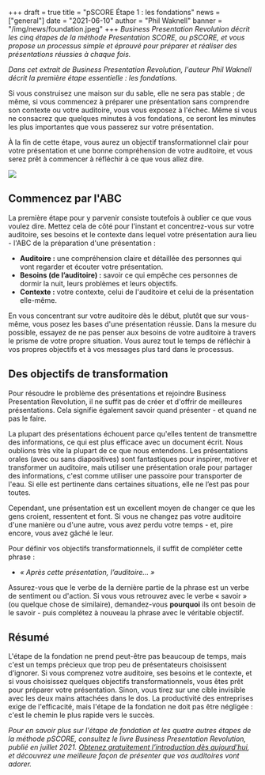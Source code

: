 +++
draft = true
title = "pSCORE Étape 1 : les fondations"
news = ["general"]
date = "2021-06-10"
author = "Phil Waknell"
banner = "/img/news/foundation.jpeg"
+++
*Business Presentation Revolution décrit les cinq étapes de la méthode Presentation SCORE, ou pSCORE, et vous propose un processus simple et éprouvé pour préparer et réaliser des présentations réussies à chaque fois.*

*Dans cet extrait de Business Presentation Revolution, l'auteur Phil Waknell décrit la première étape essentielle : les fondations.*

Si vous construisez une maison sur du sable, elle ne sera pas stable ; de même, si vous commencez à préparer une présentation sans comprendre son contexte ou votre auditoire, vous vous exposez à l'échec. Même si vous ne consacrez que quelques minutes à vos fondations, ce seront les minutes les plus importantes que vous passerez sur votre présentation.

À la fin de cette étape, vous aurez un objectif transformationnel clair pour votre présentation et une bonne compréhension de votre auditoire, et vous serez prêt à commencer à réfléchir à ce que vous allez dire.

![](/img/news/foundation.jpeg)

## Commencez par l'ABC

La première étape pour y parvenir consiste toutefois à oublier ce que vous voulez dire. Mettez cela de côté pour l'instant et concentrez-vous sur votre auditoire, ses besoins et le contexte dans lequel votre présentation aura lieu - l'ABC de la préparation d'une présentation :

* **Auditoire :** une compréhension claire et détaillée des personnes qui vont regarder et écouter votre présentation.
* **Besoins (de l’auditoire) :** savoir ce qui empêche ces personnes de dormir la nuit, leurs problèmes et leurs objectifs.
* **Contexte :** votre contexte, celui de l'auditoire et celui de la présentation elle-même.

En vous concentrant sur votre auditoire dès le début, plutôt que sur vous-même, vous posez les bases d'une présentation réussie. Dans la mesure du possible, essayez de ne pas penser aux besoins de votre auditoire à travers le prisme de votre propre situation. Vous aurez tout le temps de réfléchir à vos propres objectifs et à vos messages plus tard dans le processus.

## Des objectifs de transformation

Pour résoudre le problème des présentations et rejoindre Business Presentation Revolution, il ne suffit pas de créer et d'offrir de meilleures présentations. Cela signifie également savoir quand présenter - et quand ne pas le faire.

La plupart des présentations échouent parce qu'elles tentent de transmettre des informations, ce qui est plus efficace avec un document écrit. Nous oublions très vite la plupart de ce que nous entendons. Les présentations orales (avec ou sans diapositives) sont fantastiques pour inspirer, motiver et transformer un auditoire, mais utiliser une présentation orale pour partager des informations, c'est comme utiliser une passoire pour transporter de l'eau. Si elle est pertinente dans certaines situations, elle ne l’est pas pour toutes.

Cependant, une présentation est un excellent moyen de changer ce que les gens croient, ressentent et font. Si vous ne changez pas votre auditoire d'une manière ou d'une autre, vous avez perdu votre temps - et, pire encore, vous avez gâché le leur.

Pour définir vos objectifs transformationnels, il suffit de compléter cette phrase :

* *« Après cette présentation, l’auditoire… »*

Assurez-vous que le verbe de la dernière partie de la phrase est un verbe de sentiment ou d'action. Si vous vous retrouvez avec le verbe « savoir » (ou quelque chose de similaire), demandez-vous **pourquoi** ils ont besoin de le savoir - puis complétez à nouveau la phrase avec le véritable objectif.

## Résumé

L'étape de la fondation ne prend peut-être pas beaucoup de temps, mais c'est un temps précieux que trop peu de présentateurs choisissent d’ignorer. Si vous comprenez votre auditoire, ses besoins et le contexte, et si vous choisissez quelques objectifs transformationnels, vous êtes prêt pour préparer votre présentation. Sinon, vous tirez sur une cible invisible avec les deux mains attachées dans le dos. La productivité des entreprises exige de l'efficacité, mais l'étape de la fondation ne doit pas être négligée : c'est le chemin le plus rapide vers le succès.

*Pour en savoir plus sur l'étape de fondation et les quatre autres étapes de la méthode pSCORE, consultez le livre Business Presentation Revolution, publié en juillet 2021. [Obtenez gratuitement l’introduction dès aujourd'hui](http://book.businesspresentationrevolution.com), et découvrez une meilleure façon de présenter que vos auditoires vont adorer.*
